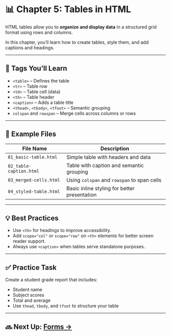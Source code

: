 # 📊 Chapter 5: Tables in HTML

HTML tables allow you to **organize and display data** in a structured grid format using rows and columns.

In this chapter, you’ll learn how to create tables, style them, and add captions and headings.

---

## 🧱 Tags You’ll Learn

- `<table>` – Defines the table
- `<tr>` – Table row
- `<td>` – Table cell (data)
- `<th>` – Table header
- `<caption>` – Adds a table title
- `<thead>`, `<tbody>`, `<tfoot>` – Semantic grouping
- `colspan` and `rowspan` – Merge cells across columns or rows

---

## 📄 Example Files

| File Name             | Description                                   |
|-----------------------|-----------------------------------------------|
| `01_basic-table.html` | Simple table with headers and data            |
| `02_table-caption.html` | Table with caption and semantic grouping     |
| `03_merged-cells.html` | Using `colspan` and `rowspan` to span cells  |
| `04_styled-table.html` | Basic inline styling for better presentation |

---

## 💡 Best Practices

- Use `<th>` for headings to improve accessibility.
- Add `scope="col"` or `scope="row"` on `<th>` elements for better screen reader support.
- Always use `<caption>` when tables serve standalone purposes.

---

## ✅ Practice Task

Create a student grade report that includes:
- Student name
- Subject scores
- Total and average
- Use `thead`, `tbody`, and `tfoot` to structure your table

---

## 🔜 Next Up: [Forms →](../06_forms/README.md)

